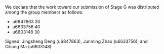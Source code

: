 We declare that the work toward our submission of Stage G was distributed among the group members as follows:

* u6847863 30
* u6633756 40
* u6803148 30

Signed: Jingsheng Deng (u6847863), Junming Zhao (u6633756), and Ciliang Ma (u6803148)

